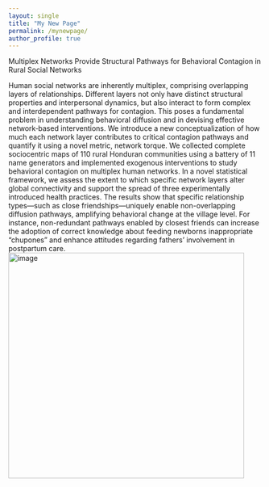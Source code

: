 ```yaml
---
layout: single
title: "My New Page"
permalink: /mynewpage/
author_profile: true
---
```

Multiplex Networks Provide Structural Pathways for Behavioral Contagion in Rural Social Networks

Human social networks are inherently multiplex, comprising overlapping layers of relationships. Different layers not only have distinct structural properties and interpersonal dynamics, but also interact to form complex and interdependent pathways for contagion. This poses a fundamental problem in understanding behavioral diffusion and in devising effective network‑based interventions. We introduce a new conceptualization of how much each network layer contributes to critical contagion pathways and quantify it using a novel metric, network torque. We collected complete sociocentric maps of 110 rural Honduran communities using a battery of 11 name generators and implemented exogenous interventions to study behavioral contagion on multiplex human networks. In a novel statistical framework, we assess the extent to which specific network layers alter global connectivity and support the spread of three experimentally introduced health practices. The results show that specific relationship types—such as close friendships—uniquely enable non-overlapping diffusion pathways, amplifying behavioral change at the village level. For instance, non-redundant pathways enabled by closest friends can increase the adoption of correct knowledge about feeding newborns inappropriate “chupones” and enhance attitudes regarding fathers’ involvement in postpartum care. <img width="468" height="447" alt="image" src="https://github.com/user-attachments/assets/f2d4ed07-d457-42d2-a07e-e6f33ad2dc6b" />
